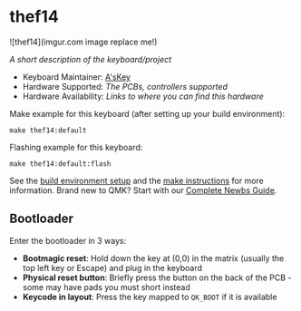 # thef14

![thef14](imgur.com image replace me!)

*A short description of the keyboard/project*

* Keyboard Maintainer: [A'sKey](https://github.com/A'sKey)
* Hardware Supported: *The PCBs, controllers supported*
* Hardware Availability: *Links to where you can find this hardware*

Make example for this keyboard (after setting up your build environment):

    make thef14:default

Flashing example for this keyboard:

    make thef14:default:flash

See the [build environment setup](https://docs.qmk.fm/#/getting_started_build_tools) and the [make instructions](https://docs.qmk.fm/#/getting_started_make_guide) for more information. Brand new to QMK? Start with our [Complete Newbs Guide](https://docs.qmk.fm/#/newbs).

## Bootloader

Enter the bootloader in 3 ways:

* **Bootmagic reset**: Hold down the key at (0,0) in the matrix (usually the top left key or Escape) and plug in the keyboard
* **Physical reset button**: Briefly press the button on the back of the PCB - some may have pads you must short instead
* **Keycode in layout**: Press the key mapped to `QK_BOOT` if it is available
